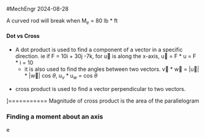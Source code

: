 #MechEngr 2024-08-28

A curved rod will break when M$_e$ = 80 lb * ft


#### Dot vs Cross
- A dot product is used to find a component of a vector in a specific direction.
  ie if F = 10i + 30j -7k, for u⃗ is along the x-axis, u⃗ = F * u = F * i = 10
  * it is also used to find the angles between two vectors.
    v⃗ * w⃗ = |u⃗| * |w⃗| cos $\theta$, u$_v$ * u$_w$ = cos $\theta$ 
* cross product is used to find a vector perpendicular to two vectors.

]===========  Magnitude of cross product is the area of the parallelogram
### Finding a moment about an axis
e